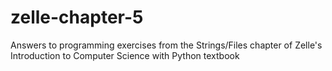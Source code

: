 # zelle-chapter-5
Answers to programming exercises from the Strings/Files chapter of Zelle's Introduction to Computer Science with Python textbook
